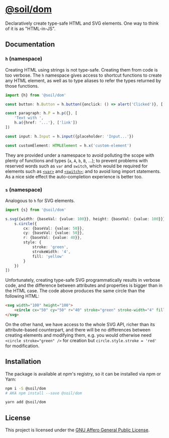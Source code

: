 # [@soil/dom](https://www.npmjs.com/package/@soil/dom)

Declaratively create type-safe HTML and SVG elements. One way to think of it is as "HTML-in-JS".


## Documentation

### `h` (namespace)

Creating HTML using strings is not type-safe. Creating them from code is too verbose. The `h` namespace gives access to shortcut functions to create any HTML element, as well as to type aliases to refer the types returned by those functions.

```ts
import {h} from '@soil/dom'

const button: h.Button = h.button({onclick: () => alert('Clicked')}, ['Click me'])

const paragraph: h.P = h.p({}, [
    'Text with ',
    h.a({href: '...'}, ['link'])
])

const input: h.Input = h.input({placeholder: 'Input...'})

const customElement: HTMLElement = h.x('custom-element')
```

They are provided under a namespace to avoid polluting the scope with plenty of functions and types (`a`, `A`, `b`, `B`, ...); to prevent problems with reserved words such as `var` and `switch`, which would be required for elements such as [`<var>`](https://developer.mozilla.org/en-US/docs/Web/HTML/Element/var) and [`<switch>`](https://developer.mozilla.org/en-US/docs/Web/SVG/Element/switch); and to avoid long import statements. As a nice side effect the auto-completion experience is better too.

### `s` (namespace)

Analogous to `h` for SVG elements.

```ts
import {s} from '@soil/dom'

s.svg({width: {baseVal: {value: 100}}, height: {baseVal: {value: 100}}}, [
    s.circle({
        cx: {baseVal: {value: 50}},
        cy: {baseVal: {value: 50}},
        r: {baseVal: {value: 40}},
        style: {
            stroke: 'green',
            strokeWidth: '4',
            fill: 'yellow'
        }
    })
])
```

Unfortunately, creating type-safe SVG programmatically results in verbose code, and the difference between attributes and properties is bigger than in the HTML case. The code above produces the same circle than the following HTML:

```html
<svg width="100" height="100">
    <circle cx="50" cy="50" r="40" stroke="green" stroke-width="4" fill="yellow" />
</svg>
```

On the other hand, we have access to the whole SVG API, richer than its attribute-based counterpart, and there will be no differences between creating elements and modifying them, e.g. you would otherwise need `<circle stroke="green" />` for creation but `circle.style.stroke = 'red'` for modification.


## Installation

The package is available at npm's registry, so it can be installed via npm or
Yarn:

```bash
npm i -S @soil/dom
# AKA npm install --save @soil/dom
```

```bash
yarn add @soil/dom
```


## License

This project is licensed under the [GNU Affero General Public License](LICENSE).
